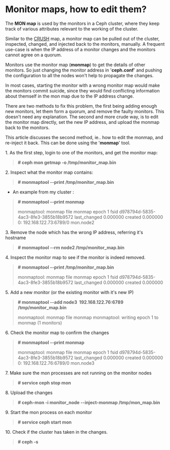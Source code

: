# Monitor maps, how to edit them?


The **MON map** is used by the monitors in a Ceph cluster, where they keep track of various attributes relevant to the working of the cluster.

Similar to the [CRUSH](http://ceph.com/papers/weil-crush-sc06.pdf) map, a monitor map can be pulled out of the cluster, inspected, changed, and injected back to the monitors, manually. A frequent use-case is when the IP address of a monitor changes and the monitors cannot agree on a quorum.

Monitors use the monitor map (**monmap**) to get the details of other monitors. So just changing the monitor address in '**ceph.conf**' and pushing the configuration to all the nodes won't help to propagate the changes.

In most cases, starting the monitor with a wrong monitor map would make the monitors commit suicide, since they would find conflicting information about themself in the mon map due to the IP address change.

There are two methods to fix this problem, the first being adding enough new monitors, let them form a quorum, and remove the faulty monitors. This doesn't need any explanation. The second and more crude way, is to edit the monitor map directly, set the new IP address, and upload the monmap back to the monitors.

This article discusses the second method, ie.. how to edit the monmap, and re-inject it back. This can be done using the '**monmap**' tool.

1\. As the first step, login to one of the monitors, and get the monitor map:

> **\# ceph mon getmap -o /tmp/monitor\_map.bin**

2\. Inspect what the monitor map contains:

> **\# monmaptool --print /tmp/monitor\_map.bin**

- An example from my cluster :

> **\# monmaptool --print monmap**
>
> monmaptool: monmap file monmap epoch 1 fsid d978794d-5835-4ac3-8fe3-3855b18b9572 last\_changed 0.000000 created 0.000000 0: 192.168.122.73:6789/0 mon.node2

3\. Remove the node which has the wrong IP address, referring it's hostname

> **\# monmaptool --rm node2 /tmp/monitor\_map.bin**

4\. Inspect the monitor map to see if the monitor is indeed removed.

> **\# monmaptool --print /tmp/monitor\_map.bin**
>
> monmaptool: monmap file monmap epoch 1 fsid d978794d-5835-4ac3-8fe3-3855b18b9572 last\_changed 0.000000 created 0.000000

5\. Add a new monitor (or the existing monitor with it's new IP)

> **\# monmaptool --add node3  192.168.122.76:6789  /tmp/monitor\_map.bin**
>
> monmaptool: monmap file monmap monmaptool: writing epoch 1 to monmap (1 monitors)

6\. Check the monitor map to confirm the changes

> **\# monmaptool --print monmap**
>
> monmaptool: monmap file monmap epoch 1 fsid d978794d-5835-4ac3-8fe3-3855b18b9572 last\_changed 0.000000 created 0.000000 0: 192.168.122.76:6789/0 mon.node3

7\. Make sure the mon processes are not running on the monitor nodes

> **\# service ceph stop mon**

8\. Upload the changes

> **\# ceph-mon -i monitor\_node --inject-monmap /tmp/mon\_map.bin**

9\. Start the mon process on each monitor

> **\# service ceph start mon**

10\. Check if the cluster has taken in the changes.

> **\# ceph -s**


